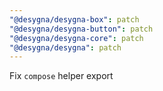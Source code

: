 ```yaml
---
"@desygna/desygna-box": patch
"@desygna/desygna-button": patch
"@desygna/desygna-core": patch
"@desygna/desygna": patch
---
```


Fix `compose` helper export

